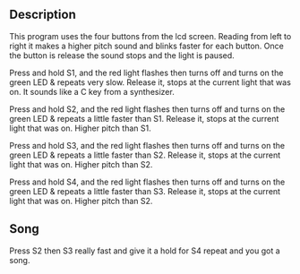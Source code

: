 ## Description
This program uses the four buttons from the lcd screen. Reading from left to right it makes a higher pitch sound and blinks faster for each button. Once the button is release the sound stops and the light is paused. 

Press and hold S1, and the red light flashes then turns off and turns on the green LED & repeats very slow.  Release it, stops at the current light that was on. It sounds like a C key from a synthesizer. 

Press and hold S2, and the red light flashes then turns off and turns on the green LED & repeats a little faster than S1.  Release it, stops at the current light that was on. Higher pitch than S1.

Press and hold S3, and the red light flashes then turns off and turns on the green LED & repeats a little faster than S2.  Release it, stops at the current light that was on. Higher pitch than S2.

Press and hold S4, and the red light flashes then turns off and turns on the green LED & repeats a little faster than S3.  Release it, stops at the current light that was on. Higher pitch than S2.

## Song
Press S2 then S3 really fast and give it a hold for S4 repeat and you got a song. 
